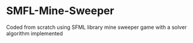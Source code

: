 # SMFL-Mine-Sweeper
Coded from scratch using SFML library mine sweeper game with a solver algorithm implemented
